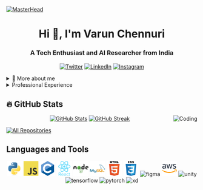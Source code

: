 [![MasterHead](https://t3.ftcdn.net/jpg/03/69/52/94/360_F_369529490_oQGJ7EY4FAshFsJUIXJyosgcsktEq29U.jpg)](https://whitedevil.io)

<h1 align="center">Hi 👋, I'm Varun Chennuri</h1>
<h3 align="center">A Tech Enthusiast and AI Researcher from India</h3>
<p align="center">
<a href="https://twitter.com/varun_chennuri" target="blank"><img align="center" width="32px" src="https://i.imgur.com/OXZM1L6.png" alt="Twitter" /></a>
<a href="https://linkedin.com/in/varun_chennuri" target="blank"><img align="center" width="32px" src="https://i.imgur.com/qiXu7b2.png" alt="LinkedIn" /></a>
<a href="https://instagram.com/varun_chennuri" target="blank"><img align="center" width="32px" src="https://i.imgur.com/OViZO8J.png" alt="Instagram" /></a>
</p>


<div>
<details>
  <summary>🧑 More about me</summary>
  
## About Me

I am a passionate tech enthusiast and AI researcher dedicated to developing innovative AI-based solutions. With expertise in large language models, NLP technologies, and software integration, I aim to push the boundaries of what's possible with AI.

- 🔭 **Current Project**: Working on an ASL to Speech Converter to bridge the communication gap for the hearing impaired.
- 🌱 **Learning**: Diving deep into TensorFlow and PyTorch to enhance my machine learning skills.
- 🤝 **Collaboration**: Looking for collaborators and experts to join me in perfecting the ASL to Speech Converter.
- 📫 **Contact**: Reach me at **varunchennuri1309@gmail.com**

</details>

<div>
<details>
  <summary>Professional Experience</summary>
  
## Professional Experience

### AI Researcher and Product Designer at Genie AI
- **Role**: Developing AI-based business solutions and copilots for various sectors.
- **Key Projects**:
  - **ALBIS**: An advanced AI copilot featuring the latest in large language models, NLP technologies, and integration with various software.
  - **FX Tools**: A suite of tools designed to automate processes in business ecosystems, including Lead Manager FX, Match Maker FX, Scheduler FX, and more.
  - **ESG FX Tools**: Future Experience Tools focused on Environmental, Social, and Governance aspects for property management companies.
  - **Government Surveys Automation**: Automating Canadian government surveys to improve efficiency and accuracy.

### Personal Startup: Checkmatics
- **Founder**: Developing a mobile app that helps users decide on the best products to use by analyzing product ingredients and providing recommendations.
- **Features**:
  - Analyzes user skin through a questionnaire.
  - Recommends alternative products if the searched product is not suitable.
  - Provides purchase recommendations to buy the same product for a cheaper price online.

</details>

## 🔥 GitHub Stats

<img align="right" alt="Coding"  src="https://media.giphy.com/media/qgQUggAC3Pfv687qPC/giphy.gif">

<p align="center">
  <a href="https://github.com/chennurivarun"><img width="50%" src="https://github-readme-stats.vercel.app/api?username=chennurivarun&show_icons=true&locale=en&layout=compact&theme=radical&title_color=ff3068" alt="GitHub Stats" /></a>
  <a href="https://github.com/chennurivarun"><img width="50%" src="http://github-readme-streak-stats.herokuapp.com/?user=chennurivarun&theme=radical&date_format=M%20j%5B%2C%20Y%5D&ring=ff3068&fire=ff3068&sideNums=ff3068" alt="GitHub Streak" /></a>
</p>


<p align="left">
  <a href="https://github.com/chennurivarun?tab=repositories&sort=stargazers"><img alt="All Repositories" title="All Repositories" src="https://custom-icon-badges.herokuapp.com/badge/-All%20Repos-2962FF?style=for-the-badge&logoColor=white&logo=repo"/></a>
</p>

## Languages and Tools

<div align="center">
  <img src="https://raw.githubusercontent.com/devicons/devicon/master/icons/python/python-original.svg" alt="python" width="40" height="40"/>
  <img src="https://raw.githubusercontent.com/devicons/devicon/master/icons/javascript/javascript-original.svg" alt="javascript" width="40" height="40"/>
  <img src="https://raw.githubusercontent.com/devicons/devicon/master/icons/c/c-original.svg" alt="c" width="40" height="40"/>
  <img src="https://raw.githubusercontent.com/devicons/devicon/master/icons/react/react-original-wordmark.svg" alt="react" width="40" height="40"/>
  <img src="https://raw.githubusercontent.com/devicons/devicon/master/icons/nodejs/nodejs-original-wordmark.svg" alt="nodejs" width="40" height="40"/>
  <img src="https://raw.githubusercontent.com/devicons/devicon/master/icons/mysql/mysql-original-wordmark.svg" alt="mysql" width="40" height="40"/>
  <img src="https://raw.githubusercontent.com/devicons/devicon/master/icons/html5/html5-original-wordmark.svg" alt="html5" width="40" height="40"/>
  <img src="https://raw.githubusercontent.com/devicons/devicon/master/icons/css3/css3-original-wordmark.svg" alt="css3" width="40" height="40"/>
  <img src="https://www.vectorlogo.zone/logos/figma/figma-icon.svg" alt="figma" width="40" height="40"/>
  <img src="https://raw.githubusercontent.com/devicons/devicon/master/icons/amazonwebservices/amazonwebservices-original-wordmark.svg" alt="aws" width="40" height="40"/>
  <img src="https://www.vectorlogo.zone/logos/unity3d/unity3d-icon.svg" alt="unity" width="40" height="40"/>
  <img src="https://www.vectorlogo.zone/logos/tensorflow/tensorflow-icon.svg" alt="tensorflow" width="40" height="40"/>
  <img src="https://www.vectorlogo.zone/logos/pytorch/pytorch-icon.svg" alt="pytorch" width="40" height="40"/>
  <img src="https://cdn.worldvectorlogo.com/logos/adobe-xd.svg" alt="xd" width="40" height="40"/>
</div>
